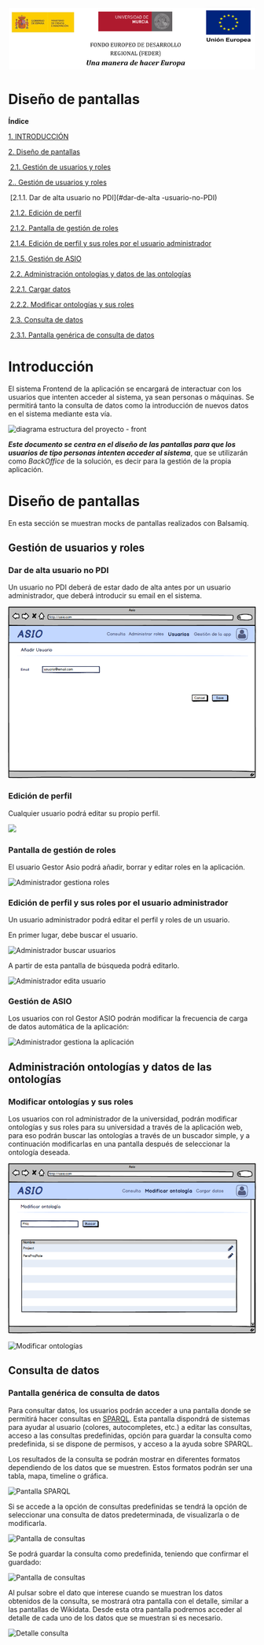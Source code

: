 

![](./images/logos_feder.png)

# Diseño de pantallas



**Índice**

[1. INTRODUCCIÓN](#introducción)

[2. Diseño de pantallas](#diseño-de-pantallas)

​	[2.1. Gestión de usuarios y roles](#gestión-de-usuarios-y-roles)

[2.. Gestión de usuarios y roles](#gestión-de-usuarios-y-roles)

​		[2.1.1. Dar de alta usuario no PDI](#dar-de-alta -usuario-no-PDI)

​		[2.1.2. Edición de perfil](#edición-de-perfil)

​		[2.1.2. Pantalla de gestión de roles](#pantalla-de-gestión-de-roles)

​		[2.1.4. Edición de perfil y sus roles por el usuario administrador](#edición-de-perfil-y-sus-roles-por-el-usuario-administrador)

​		[2.1.5. Gestión de ASIO](#gestión-de-asio)

​	[2.2. Administración ontologías y datos de las ontologías](#administración-ontologías-y-datos-de-las-ontologías)

​		[2.2.1. Cargar datos](#cargar-datos)

​		[2.2.2. Modificar ontologías y sus roles](#modificar-ontologías-y-sus-roles)

​	[2.3. Consulta de datos](#consulta-de-datos)

​		[2.3.1. Pantalla genérica de consulta de datos](#pantalla-genérica-de-consulta-de-datos)



Introducción
============

El sistema Frontend de la aplicación se encargará de interactuar con los usuarios que intenten acceder al sistema, ya sean personas o máquinas. Se permitirá tanto la consulta de datos como la introducción de nuevos datos en el sistema mediante esta vía.



![diagrama estructura del proyecto - front](./images/diagrama-estructura-del-proyecto-front.jpg)



***Este documento se centra en el diseño de las pantallas para que los usuarios de tipo personas intenten acceder al sistema***, que se utilizarán como *BackOffice* de la solución, es decir para la gestión de la propia aplicación.

Diseño de pantallas
===================

En esta sección se muestran mocks de pantallas realizados con Balsamiq.



Gestión de usuarios y roles
---------------------------



### Dar de alta usuario no PDI

Un usuario no PDI deberá de estar dado de alta antes por un usuario administrador, que deberá introducir su email en el sistema.

![Administrador añade usuarios](./images/mocks/administrador-añade-usuario.png)



### Edición de perfil

Cualquier usuario podrá editar su propio perfil.

![](./images/mocks/usuario-edita-su-perfil.png)



### Pantalla de gestión de roles

El usuario Gestor Asio podrá añadir, borrar y editar roles en la aplicación.

![Administrador gestiona roles](./images/mocks/administrar-roles.png)



### Edición de perfil y sus roles por el usuario administrador

Un usuario administrador podrá editar el perfil y roles de un usuario.

En primer lugar, debe buscar el usuario.

![Administrador buscar usuarios](./images/mocks/buscar-usuario.png)



A partir de esta pantalla de búsqueda podrá editarlo.

![Administrador edita usuario](./images/mocks/administrador-edita-perfil.png)





### Gestión de ASIO

Los usuarios con rol Gestor ASIO podrán modificar la frecuencia de carga
de datos automática de la aplicación:

![Administrador gestiona la aplicación](./images/mocks/administrador-gestiona-app.png)



Administración ontologías y datos de las ontologías
---------------------------------------------------



### Modificar ontologías y sus roles

Los usuarios con rol administrador de la universidad, podrán modificar ontologías y sus roles para su universidad a través de la aplicación web, para eso podrán buscar las ontologías a través de un buscador simple, y a continuación modificarlas en una pantalla después de seleccionar la ontología deseada.

![Buscar ontologías](./images/mocks/modificar-ontologías.png)

![Modificar ontologías](./images/mocks/modificar-ontologias-2.png)



Consulta de datos
-----------------

### Pantalla genérica de consulta de datos

Para consultar datos, los usuarios podrán acceder a una pantalla donde se permitirá hacer consultas en [SPARQL](https://es.wikipedia.org/wiki/SPARQL). Esta pantalla dispondrá de sistemas para ayudar al usuario (colores, autocompletes, etc.) a editar las consultas, acceso a las consultas predefinidas, opción para guardar la consulta como predefinida, si se dispone de permisos, y acceso a la ayuda sobre SPARQL.

Los resultados de la consulta se podrán mostrar en diferentes formatos dependiendo de los datos que se muestren. Estos formatos podrán ser una tabla, mapa, timeline o gráfica.

![Pantalla SPARQL](./images/mocks/consulta.png)



Si se accede a la opción de consultas predefinidas se tendrá la opción de seleccionar una consulta de datos predeterminada, de visualizarla o de modificarla.

![Pantalla de consultas](./images/mocks/consulta-predeterminada.png)



Se podrá guardar la consulta como predefinida, teniendo que confirmar el guardado:

![Pantalla de consultas](./images/mocks/consulta-guardar-predeterminada.png)



Al pulsar sobre el dato que interese cuando se muestran los datos obtenidos de la consulta, se mostrará otra pantalla con el detalle, similar a las pantallas de Wikidata. Desde esta otra pantalla podremos acceder al detalle de cada uno de los datos que se muestran si es necesario.

![Detalle consulta](./images/mocks/detalle-consulta.png)


